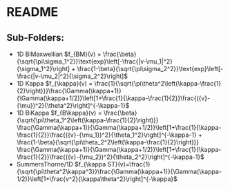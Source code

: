 # README

## Sub-Folders:
- 1D BiMaxwellian $f_{BM}(v) = \frac{\beta}{\sqrt{\pi\sigma_1^2}}\text{exp}\left[-\frac{|v-\mu_1|^2}{\sigma_1^2}\right] + \frac{1-\beta}{\sqrt{\pi\sigma_2^2}}\text{exp}\left[-\frac{|v-\mu_2|^2}{\sigma_2^2}\right]$
- 1D Kappa $f_{\kappa}(v) = \frac{1}{\sqrt{\pi\theta^2\left(\kappa-\frac{1}{2}\right)}}\frac{\Gamma(\kappa+1)}{\Gamma(\kappa+1/2)}\left[1+\frac{1}{\kappa-\frac{1}{2}}\frac{({v}-{\mu})^2}{\theta^2}\right]^{-\kappa-1}$
- 1D BiKappa $f_{B\kappa}(v) = \frac{\beta}{\sqrt{\pi\theta_1^2\left(\kappa-\frac{1}{2}\right)}} \frac{\Gamma(\kappa+1)}{\Gamma(\kappa+1/2)}\left[1+\frac{1}{\kappa-\frac{1}{2}}\frac{({v}-{\mu_1})^2}{\theta_1^2}\right]^{-\kappa-1} + \frac{1-\beta}{\sqrt{\pi\theta_2^2\left(\kappa-\frac{1}{2}\right)}}   \frac{\Gamma(\kappa+1)}{\Gamma(\kappa+1/2)}\left[1+\frac{1}{\kappa-\frac{1}{2}}\frac{({v}-{\mu_2})^2}{\theta_2^2}\right]^{-\kappa-1}$
- SummersThorne/1D $f_{\kappa ST}(v)=\frac{1}{\sqrt{\pi\theta^2\kappa^3}}\frac{\Gamma(\kappa+1)}{\Gamma(\kappa-1/2)}\left[1+\frac{v^2}{\kappa\theta^2}\right]^{-\kappa}$


